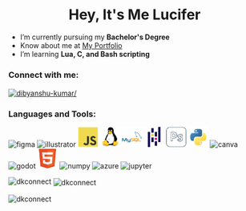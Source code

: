 <h1 align="center">Hey, It's Me Lucifer</h1>

- I’m currently pursuing my **Bachelor's Degree**  
- Know about me at [My Portfolio](https://dibyanshukr-portfolio.my.canva.site)  
- I’m learning **Lua, C, and Bash scripting**  

<h3 align="left">Connect with me:</h3>
<p align="left">
  <a href="https://linkedin.com/in/dibyanshu-kumar/" target="blank">
    <img align="center" src="https://raw.githubusercontent.com/rahuldkjain/github-profile-readme-generator/master/src/images/icons/Social/linked-in-alt.svg" alt="dibyanshu-kumar/" height="30" width="40" />
  </a>
</p>

<h3 align="left">Languages and Tools:</h3>
<p align="left">
  <img src="https://www.vectorlogo.zone/logos/figma/figma-icon.svg" alt="figma" width="40" height="40"/> 
  <img src="https://www.vectorlogo.zone/logos/adobe_illustrator/adobe_illustrator-icon.svg" alt="illustrator" width="40" height="40"/> 
  <img src="https://raw.githubusercontent.com/devicons/devicon/master/icons/javascript/javascript-original.svg" alt="javascript" width="40" height="40"/> 
  <img src="https://raw.githubusercontent.com/devicons/devicon/master/icons/linux/linux-original.svg" alt="linux" width="40" height="40"/> 
  <img src="https://raw.githubusercontent.com/devicons/devicon/master/icons/mysql/mysql-original-wordmark.svg" alt="mysql" width="40" height="40"/> 
  <img src="https://raw.githubusercontent.com/devicons/devicon/2ae2a900d2f041da66e950e4d48052658d850630/icons/pandas/pandas-original.svg" alt="pandas" width="40" height="40"/> 
  <img src="https://raw.githubusercontent.com/devicons/devicon/master/icons/photoshop/photoshop-line.svg" alt="photoshop" width="40" height="40"/> 
  <img src="https://raw.githubusercontent.com/devicons/devicon/master/icons/python/python-original.svg" alt="python" width="40" height="40"/> 
  <img src="https://www.vectorlogo.zone/logos/canva/canva-icon.svg" alt="canva" width="40" height="40"/> 
  <img src="https://upload.wikimedia.org/wikipedia/commons/6/6a/Godot_icon.svg" alt="godot" width="40" height="40"/> 
  <img src="https://raw.githubusercontent.com/devicons/devicon/master/icons/html5/html5-original.svg" alt="html5" width="40" height="40"/> 
  <img src="https://upload.wikimedia.org/wikipedia/commons/3/31/NumPy_logo_2020.svg" alt="numpy" width="40" height="40"/> 
  <img src="https://www.vectorlogo.zone/logos/microsoft_azure/microsoft_azure-icon.svg" alt="azure" width="40" height="40"/> 
  <img src="https://upload.wikimedia.org/wikipedia/commons/3/38/Jupyter_logo.svg" alt="jupyter" width="40" height="40"/> 
</p>

<p><img align="left" src="https://github-readme-stats.vercel.app/api/top-langs?username=dkconnect&show_icons=true&locale=en&layout=compact" alt="dkconnect" /></p>

<p>&nbsp;<img align="center" src="https://github-readme-stats.vercel.app/api?username=dkconnect&show_icons=true&locale=en" alt="dkconnect" /></p>

<p><img align="center" src="https://github-readme-streak-stats.herokuapp.com/?user=dkconnect&" alt="dkconnect" /></p>
